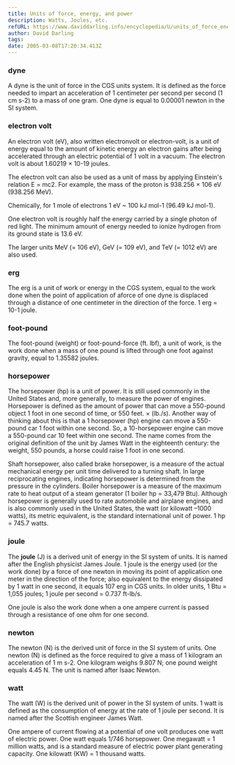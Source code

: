 ```yaml
---
title: Units of force, energy, and power
description: Watts, Joules, etc.
refURL: https://www.daviddarling.info/encyclopedia/U/units_of_force_energy_and_power.html
author: David Darling
tags:
date: 2005-03-08T17:20:34.413Z
---
```


### dyne

A dyne is the unit of force in the CGS units system. It is defined as the force needed to impart an acceleration of 1 centimeter per second per second (1 cm s-2) to a mass of one gram. One dyne is equal to 0.00001 newton in the SI system.

### electron volt

An electron volt (eV), also written electronvolt or electron-volt, is a unit of energy equal to the amount of kinetic energy an electron gains after being accelerated through an electric potential of 1 volt in a vacuum. The electron volt is about 1.60219 × 10-19 joules.

The electron volt can also be used as a unit of mass by applying Einstein's relation E = mc2. For example, the mass of the proton is 938.256 × 106 eV (938.256 MeV).

Chemically, for 1 mole of electrons 1 eV ~ 100 kJ mol-1 (96.49 kJ mol-1).

One electron volt is roughly half the energy carried by a single photon of red light. The minimum amount of energy needed to ionize hydrogen from its ground state is 13.6 eV.

The larger units MeV (= 106 eV), GeV (= 109 eV), and TeV (= 1012 eV) are also used.

### erg

The erg is a unit of work or energy in the CGS system, equal to the work done when the point of application of aforce of one dyne is displaced through a distance of one centimeter in the direction of the force. 1 erg = 10-1 joule.

### foot-pound

The foot-pound (weight) or foot-pound-force (ft. lbf), a unit of work, is the work done when a mass of one pound is lifted through one foot against gravity, equal to 1.35582 joules.

### horsepower

The horsepower (hp) is a unit of power. It is still used commonly in the United States and, more generally, to measure the power of engines. Horsepower is defined as the amount of power that can move a 550-pound object 1 foot in one second of time, or 550 feet. × (lb./s). Another way of thinking about this is that a 1 horsepower (hp) engine can move a 550-pound car 1 foot within one second. So, a 10-horsepower engine can move a 550-pound car 10 feet within one second. The name comes from the original definition of the unit by James Watt in the eighteenth century: the weight, 550 pounds, a horse could raise 1 foot in one second.

Shaft horsepower, also called brake horsepower, is a measure of the actual mechanical energy per unit time delivered to a turning shaft. In large reciprocating engines, indicating horsepower is determined from the pressure in the cylinders. Boiler horsepower is a measure of the maximum rate to heat output of a steam generator (1 boiler hp = 33,479 Btu). Although horsepower is generally used to rate automobile and airplane engines, and is also commonly used in the United States, the watt (or kilowatt –1000 watts), its metric equivalent, is the standard international unit of power. 1 hp = 745.7 watts.

### joule

The **joule** (J) is a derived unit of energy in the SI system of units. It is named after the English physicist James Joule. 1 joule is the energy used (or the work done) by a force of one newton in moving its point of application one meter in the direction of the force; also equivalent to the energy dissipated by 1 watt in one second, it equals 107 erg in CGS units. In older units, 1 Btu = 1,055 joules; 1 joule per second = 0.737 ft-lb/s.

One joule is also the work done when a one ampere current is passed through a resistance of one ohm for one second.

### newton

The newton (N) is the derived unit of force in the SI system of units. One newton (N) is defined as the force required to give a mass of 1 kilogram an acceleration of 1 m s-2. One kilogram weighs 9.807 N; one pound weight equals 4.45 N. The unit is named after Isaac Newton.

### watt

The watt (W) is the derived unit of power in the SI system of units. 1 watt is defined as the consumption of energy at the rate of 1 joule per second. It is named after the Scottish engineer James Watt.

One ampere of current flowing at a potential of one volt produces one watt of electric power. One watt equals 1/746 horsepower. One megawatt = 1 million watts, and is a standard measure of electric power plant generating capacity. One kilowatt (KW) = 1 thousand watts.

